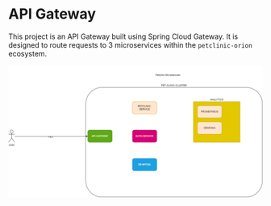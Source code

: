 # API Gateway

This project is an API Gateway built using Spring Cloud Gateway. 
It is designed to route requests to 3 microservices within the `petclinic-orion` ecosystem.

![Flow](src/assets/design.png)